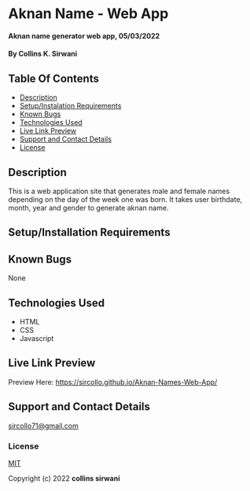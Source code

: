 # Aknan Name - Web App
#### Aknan name generator web app, 05/03/2022
#### By Collins K. Sirwani

## Table Of Contents
* [Description](#description)
* [Setup/Instalation Requirements](#setupinstallation-requirements)
* [Known Bugs](#known-bugs)
* [Technologies Used](#technologies-used)
* [Live Link Preview](#live-link-preview)
* [Support and Contact Details](#support-and-contact-details)
* [License](#license)
 
## Description
This is a web application site that generates male and female names depending on the day of the week one was born.
It takes user birthdate, month, year and gender to generate aknan name.
## Setup/Installation Requirements

## Known Bugs
None
## Technologies Used
* HTML
* CSS
* Javascript
## Live Link Preview
Preview Here: https://sircollo.github.io/Aknan-Names-Web-App/
## Support and Contact Details
sircollo71@gmail.com
### License
[MIT](https://github.com/sircollo/Aknan-Names-Web-App/blob/main/LICENSE)

Copyright (c) 2022 **collins sirwani**